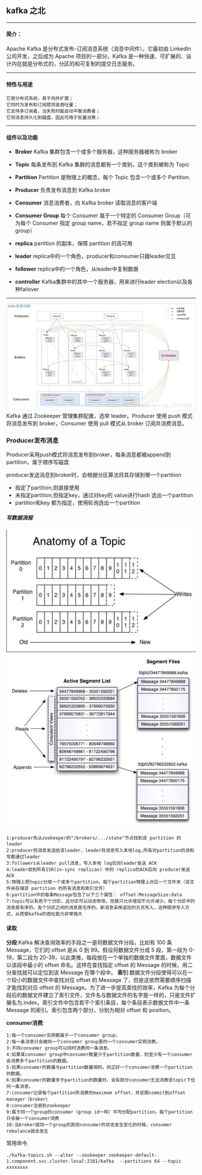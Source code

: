 ## kafka 之北


---

####  简介：

Apache Kafka 是分布式发布-订阅消息系统（消息中间件）。它最初由 LinkedIn 公司开发，之后成为 Apache 项目的一部分。Kafka 是一种快速、可扩展的、设计内在就是分布式的，分区的和可复制的提交日志服务。

---

#### 特性与用途

    它是分布式系统，易于向外扩展；
    它同时为发布和订阅提供高吞吐量；
    它支持多订阅者，当失败时能自动平衡消费者；
    它将消息持久化到磁盘，因此可用于批量消费；

---

#### 组件以及功能

* **Broker**
  Kafka 集群包含一个或多个服务器，这种服务器被称为 broker

* **Topic**
  每条发布到 Kafka 集群的消息都有一个类别，这个类别被称为 Topic

* **Partition**
  Partition 是物理上的概念，每个 Topic 包含一个或多个 Partition.

* **Producer**
  负责发布消息到 Kafka broker

* **Consumer**
  消息消费者，向 Kafka broker 读取消息的客户端

* **Consumer Group**
  每个 Consumer 属于一个特定的 Consumer Group（可为每个 Consumer 指定 group name，若不指定 group name 则属于默认的 group）

* **replica**
  partition  的副本，保障 partition  的高可用

* **leader**
  replica中的一个角色，producer和consumer只跟leader交互

* **follower**
  replica中的一个角色，从leader中复制数据

* **controller**
  Kafka集群中的其中一个服务器，用来进行leader election以及各种failover


---

![kafka-arch](kafka-arch.png)
Kafka 通过 Zookeeper 管理集群配置，选举 leader。Producer 使用 push 模式将消息发布到 broker，Consumer 使用 pull 模式从 broker 订阅并消费消息。

### Producer发布消息

Producer采用push模式将消息发布到broker，每条消息都被append到partition，属于顺序写磁盘

producer发送消息到broker时，会根据分区算法将其存储到哪一个partition

* 指定了partition,则直接使用
* 未指定partition,但指定key，通过对key的 value进行hash 选出一个partition
* partition和key 都为指定，使用轮询选出一个partition
  
##### 写数据流程
![partition.jpeg](partition.jpeg)
![appendlog.jpeg](appendlog.jpeg)

    1:producer先从zookeeper的"/brokers/.../state"节点找到该 partition 的leader
    2:producer将消息发送给该leader，leader将消息写入本地log,所有对partition的读和写都通过leader
    3:followers从leader pull消息，写入本地 log后向leader发送 ACK
    4:leader收到所有ISR(in-sync replicas) 中的 replica的ACK后向 producer发送ACK
    5:物理上把topic分成一个或多个partition，每个partition物理上对应一个文件夹（该文件夹存储该 partition 的所有消息和索引文件）
    6:partition中的每条Message包含了以下三个属性： offset:MessageSize:data
    7:topic可以有若干个分区，且分区可以动态修改，但是只允许增加不允许减少。每个分区中的消息是有序的。各个分区之间的消息是无序的。新消息采用追加的方式写入，这种顺序写入方式，从而使kafka的吞吐能力非常强大

#### 读取
**分段**:Kafka 解决查询效率的手段之一是将数据文件分段，比如有 100 条 Message，它们的 offset 是从 0 到 99。假设将数据文件分成 5 段，第一段为 0-19，第二段为 20-39，以此类推，每段放在一个单独的数据文件里面，数据文件以该段中最小的 offset 命名。这样在查找指定 offset 的 Message 的时候，用二分查找就可以定位到该 Message 在哪个段中。
**索引**:数据文件分段使得可以在一个较小的数据文件中查找对应 offset 的 Message 了，但是这依然需要顺序扫描才能找到对应 offset 的 Message。为了进一步提高查找的效率，Kafka 为每个分段后的数据文件建立了索引文件，文件名与数据文件的名字是一样的，只是文件扩展名为.index。索引文件中包含若干个索引条目，每个条目表示数据文件中一条 Message 的索引。索引包含两个部分，分别为相对 offset 和 position。

**consumer消费**:

    1:每一个consumer实例都属于一个consumer group。
    2:每一条消息只会被同一个consumer group里的一个consumer实例消费。
    3:不同consumer group可以同时消费同一条消息。
    4:如果某consumer group中consumer数量少于partition数量，则至少有一个consumer会消费多个partition的数据。
    5:如果consumer的数量与partition数量相同，则正好一个consumer消费一个partition的数据。
    6:如果consumer的数量多于partition的数量时，会有部分consumer无法消费该topic下任何一条消息。
    7:consumer记录每个partition所消费的maximum offset，并定期commit到offset manager（broker）
    8:consumer注册到zookeeper
    9:属于同一个group的consumer（group id一样）平均分配partition，每个partition只会被一个consumer消费
    10:当broker或同一个group的其他consumer的状态发生变化的时候，consumer rebalance就会发生

常用命令

```shell
./kafka-topics.sh --alter --zookeeper zookeeper-default-1.component.svc.cluster.local:2181/kafka  --partitions 64 --topic xxxxxxxx
```